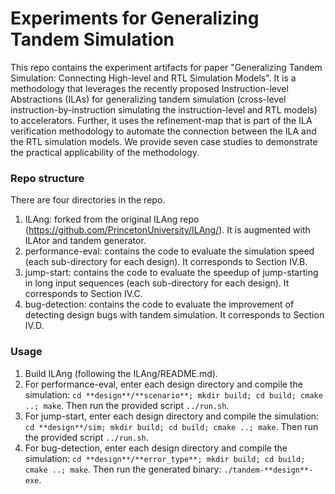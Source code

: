 # Experiments for Generalizing Tandem Simulation

This repo contains the experiment artifacts for paper "Generalizing Tandem Simulation: Connecting High-level and RTL Simulation Models". It is a methodology that leverages the recently proposed Instruction-level Abstractions (ILAs) for generalizing tandem simulation (cross-level instruction-by-instruction simulating the instruction-level and RTL models) to accelerators. Further, it uses the refinement-map that is part of the ILA verification methodology to automate the connection between the ILA and the RTL simulation models. We provide seven case studies to demonstrate the practical applicability of the methodology. 

### Repo structure

There are four directories in the repo.
1. ILAng: forked from the original ILAng repo (https://github.com/PrincetonUniversity/ILAng/). It is augmented with ILAtor and tandem generator. 
2. performance-eval: contains the code to evaluate the simulation speed (each sub-directory for each design). It corresponds to Section IV.B. 
3. jump-start: contains the code to evaluate the speedup of jump-starting in long input sequences (each sub-directory for each design). It corresponds to Section IV.C.
4. bug-detection: contains the code to evaluate the improvement of detecting design bugs with tandem simulation. It corresponds to Section IV.D.

### Usage

1. Build ILAng (following the ILAng/README.md).
2. For performance-eval, enter each design directory and compile the simulation: 
   `cd **design**/**scenario**; mkdir build; cd build; cmake ..; make`. 
   Then run the provided script `../run.sh`.
3. For jump-start, enter each design directory and compile the simulation: 
   `cd **design**/sim; mkdir build; cd build; cmake ..; make`. 
   Then run the provided script `../run.sh`.
4. For bug-detection, enter each design directory and compile the simulation: 
   `cd **design**/**error_type**; mkdir build; cd build; cmake ..; make`. 
   Then run the generated binary: `./tandem-**design**-exe`.
